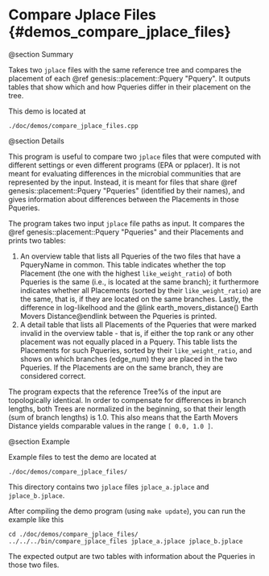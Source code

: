 Compare Jplace Files {#demos_compare_jplace_files}
===========

@section Summary

Takes two `jplace` files with the same reference tree and compares the placement of each
@ref genesis::placement::Pquery "Pquery". It outputs tables that show which and how Pqueries
differ in their placement on the tree.

This demo is located at

    ./doc/demos/compare_jplace_files.cpp

@section Details

This program is useful to compare two `jplace` files that were computed with different settings
or even different programs (EPA or pplacer). It is not meant for evaluating differences in the
microbial communities that are represented by the input. Instead, it is meant for files that
share @ref genesis::placement::Pquery "Pqueries" (identified by their names), and gives information
about differences between the Placements in those Pqueries.

The program takes two input `jplace` file paths as input. It compares the
@ref genesis::placement::Pquery "Pqueries" and their Placements and prints two tables:

  1. An overview table that lists all Pqueries of the two files that have a PqueryName in common.
     This table indicates whether the top Placement (the one with the highest `like_weight_ratio`)
     of both Pqueries is the same (i.e., is located at the same branch); it furthermore indicates
     whether all Placements (sorted by their `like_weight_ratio`) are the same, that is, if they
     are located on the same branches. Lastly, the difference in log-likelhood and the
     @link earth_movers_distance() Earth Movers Distance@endlink between the Pqueries is printed.
  2. A detail table that lists all Placements of the Pqueries that were marked invalid in the
     overview table - that is, if either the top rank or any other placement was not equally
     placed in a Pquery. This table lists the Placements for such Pqueries, sorted by their
     `like_weight_ratio`, and shows on which branches (edge_num) they are placed in the two
     Pqueries. If the Placements are on the same branch, they are considered correct.

The program expects that the reference Tree%s of the input are topologically identical. In order
to compensate for differences in branch lengths, both Trees are normalized in the beginning, so
that their length (sum of branch lengths) is 1.0. This also means that the Earth Movers Distance
yields comparable values in the range `[ 0.0, 1.0 ]`.

@section  Example

Example files to test the demo are located at

    ./doc/demos/compare_jplace_files/

This directory contains two `jplace` files `jplace_a.jplace` and `jplace_b.jplace`.

After compiling the demo program (using `make update`), you can run the example like this

    cd ./doc/demos/compare_jplace_files/
    ../../../bin/compare_jplace_files jplace_a.jplace jplace_b.jplace

The expected output are two tables with information about the Pqueries in those two files.
